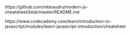 <ul>
<ol>
https://github.com/mbeaudru/modern-js-cheatsheet/blob/master/README.md
</ol>
<ol>
https://www.codecademy.com/learn/introduction-to-javascript/modules/learn-javascript-introduction/cheatsheet
</ol>
</ul>
